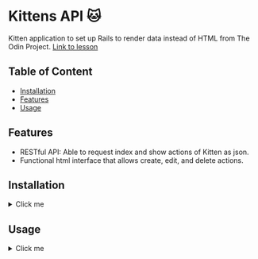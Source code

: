 # Kittens API 🐱

Kitten application to set up Rails to render data instead of HTML from The Odin Project. 
[Link to lesson](https://www.theodinproject.com/lessons/ruby-on-rails-kittens-api#assignment-2)

## Table of Content

- [Installation](#installation)
- [Features](#features)
- [Usage](#usage)

## Features

- RESTful API: Able to request index and show actions of Kitten as json.
- Functional html interface that allows create, edit, and delete actions.

## Installation

<details>
  <summary>Click me</summary>

- clone repository:
```
git clone https://github.com/MclPio/odin-kittens.git
```

- install gems:
```
bundle install
```

- migrate data
```
rails db:migrate
```
</details>

## Usage

<details>
  <summary>Click me</summary>

- start server
```
rails s
```

- open in browser
```
localhost:3000
```

-API interface
Before you continue, make sure you create a new kitten through the html page
```
require 'rest-client'
```

To get index json response:
```
json_response = RestClient.get("http://localhost:3000/kittens", accept: :json)
puts json_response.body
```

To get show json response:
Make sure at least 1 kitten is created and you have its id
```
show_json_response = RestClient.get("http://localhost:3000/kittens/1", accept: :json)
puts show_json_response.body
```
